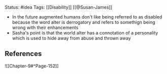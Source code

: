 Status: #idea
Tags: [[Disability]] [[@Susan-James]]

* In the future augmented humans don't like being referred to as disabled because the word alter is derrogatory and refers to somethign being wrong with their enhancements
* Sasha's point is that the world alter has a connotation of a personality which is used to hide away from abuse and thrown away

## References

![[Chapter-9#^Page-152]] 